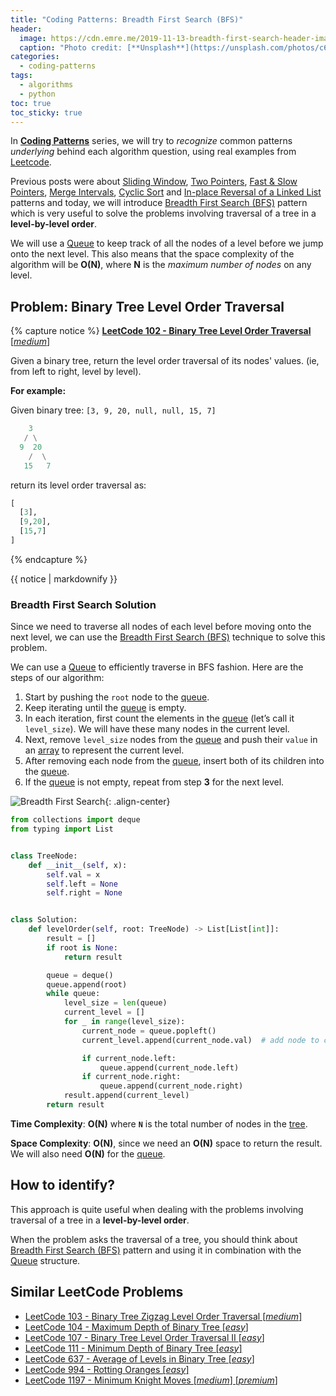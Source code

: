```yaml
---
title: "Coding Patterns: Breadth First Search (BFS)"
header:
  image: https://cdn.emre.me/2019-11-13-breadth-first-search-header-image.jpg
  caption: "Photo credit: [**Unsplash**](https://unsplash.com/photos/c6qF_lYvu2I)"
categories:
  - coding-patterns
tags:
  - algorithms
  - python
toc: true
toc_sticky: true
---
```


In **[Coding Patterns](https://emre.me/categories/#coding-patterns)** series, we will try to *recognize* common patterns *underlying* behind each algorithm question, using real examples from [Leetcode](https://leetcode.com/).

Previous posts were about [Sliding Window](https://emre.me/coding-patterns/sliding-window/), [Two Pointers](https://emre.me/coding-patterns/two-pointers/), [Fast & Slow Pointers](https://emre.me/coding-patterns/fast-slow-pointers/), [Merge Intervals](https://emre.me/coding-patterns/merge-intervals/), [Cyclic Sort](https://emre.me/coding-patterns/cyclic-sort/) and [In-place Reversal of a Linked List](https://emre.me/coding-patterns/in-place-reversal-of-a-linked-list/) patterns and today, we will introduce [Breadth First Search (BFS)](https://emre.me/coding-patterns/breadth-first-search/) pattern which is very useful to solve the problems involving traversal of a tree in a **level-by-level order**.

We will use a [Queue](https://emre.me/data-structures/stacks-and-queues/#queues) to keep track of all the nodes of a level before we jump onto the next level. This also means that the space complexity of the algorithm will be **O(N)**, where **N** is the *maximum number of nodes* on any level.

## Problem: Binary Tree Level Order Traversal ##
{% capture notice %}
[**LeetCode 102 - Binary Tree Level Order Traversal** [*medium*]](https://leetcode.com/problems/binary-tree-level-order-traversal/)

Given a binary tree, return the level order traversal of its nodes' values. (ie, from left to right, level by level).

**For example:**

Given binary tree: `[3, 9, 20, null, null, 15, 7]`

```python
    3
   / \
  9  20
    /  \
   15   7
```

return its level order traversal as:

```python
[
  [3],
  [9,20],
  [15,7]
]
```

{% endcapture %}

<div class="notice--info">
  {{ notice | markdownify }}
</div>

### Breadth First Search Solution ###

Since we need to traverse all nodes of each level before moving onto the next level, we can use the [Breadth First Search (BFS)](https://emre.me/coding-patterns/breadth-first-search/) technique to solve this problem.

We can use a [Queue](https://emre.me/data-structures/stacks-and-queues/#queues) to efficiently traverse in BFS fashion. Here are the steps of our algorithm:

1. Start by pushing the `root` node to the [queue](https://emre.me/data-structures/stacks-and-queues/#queues).
2. Keep iterating until the [queue](https://emre.me/data-structures/stacks-and-queues/#queues) is empty.
3. In each iteration, first count the elements in the [queue](https://emre.me/data-structures/stacks-and-queues/#queues) (let’s call it `level_size`). We will have these many nodes in the current level.
4. Next, remove `level_size` nodes from the [queue](https://emre.me/data-structures/stacks-and-queues/#queues) and push their `value` in an [array](https://emre.me/data-structures/lists/) to represent the current level.
5. After removing each node from the [queue](https://emre.me/data-structures/stacks-and-queues/#queues), insert both of its children into the [queue](https://emre.me/data-structures/stacks-and-queues/#queues).
6. If the [queue](https://emre.me/data-structures/stacks-and-queues/#queues) is not empty, repeat from step **3** for the next level.

![Breadth First Search](https://cdn.emre.me/2019-11-13-level-order-traversal.gif){: .align-center}

```python
from collections import deque
from typing import List


class TreeNode:
    def __init__(self, x):
        self.val = x
        self.left = None
        self.right = None


class Solution:
    def levelOrder(self, root: TreeNode) -> List[List[int]]:
        result = []
        if root is None:
            return result

        queue = deque()
        queue.append(root)
        while queue:
            level_size = len(queue)
            current_level = []
            for _ in range(level_size):
                current_node = queue.popleft()
                current_level.append(current_node.val)  # add node to current level

                if current_node.left:
                    queue.append(current_node.left)
                if current_node.right:
                    queue.append(current_node.right)
            result.append(current_level)
        return result
```
**Time Complexity**: **O(N)** where **`N`** is the total number of nodes in the [tree](https://emre.me/data-structures/binary-tree/).

**Space Complexity**: **O(N)**, since we need an **O(N)** space to return the result. We will also need **O(N)** for the [queue](https://emre.me/data-structures/stacks-and-queues/#queues).

## How to identify? ##

This approach is quite useful when dealing with the problems involving traversal of a tree in a **level-by-level order**.

When the problem asks the traversal of a tree, you should think about [Breadth First Search (BFS)](https://emre.me/coding-patterns/breadth-first-search/) pattern and using it in combination with the [Queue](https://emre.me/data-structures/stacks-and-queues/#queues) structure.

## Similar LeetCode Problems ##
* [LeetCode 103 - Binary Tree Zigzag Level Order Traversal [*medium*]](https://leetcode.com/problems/binary-tree-zigzag-level-order-traversal/)
* [LeetCode 104 - Maximum Depth of Binary Tree [*easy*]](https://leetcode.com/problems/maximum-depth-of-binary-tree/)
* [LeetCode 107 - Binary Tree Level Order Traversal II [*easy*]](https://leetcode.com/problems/binary-tree-level-order-traversal-ii/)
* [LeetCode 111 - Minimum Depth of Binary Tree [*easy*]](https://leetcode.com/problems/minimum-depth-of-binary-tree/)
* [LeetCode 637 - Average of Levels in Binary Tree [*easy*]](https://leetcode.com/problems/average-of-levels-in-binary-tree/)
* [LeetCode 994 - Rotting Oranges [*easy*]](https://leetcode.com/problems/rotting-oranges/)
* [LeetCode 1197 - Minimum Knight Moves [*medium*] [*premium*]](https://leetcode.com/problems/minimum-knight-moves/)
